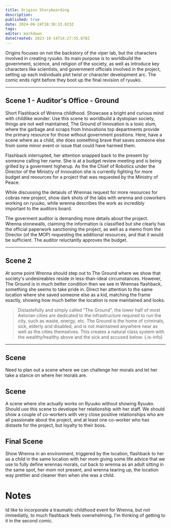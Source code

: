 ```yaml
---
title: Origins Storyboarding
description: 
published: true
date: 2024-06-24T18:30:33.023Z
tags: 
editor: markdown
dateCreated: 2023-10-14T14:27:55.878Z
---
```


Origins focuses on not the backstory of the viper lab, but the characters involved in creating ryuuko. Its main purpose is to worldbuild the government, science, and religion of the society, as well as introduce key characters like scientists, and government officials involved in the project, setting up each individuals plot twist or character development arc. The comic ends right before they boot up the final revision of ryuuko.

---

## Scene 1 - Auditor's Office - Ground
Short Flashback of Wrenna childhood. Showcase a bright and curious mind with childlike wonder. Use this scene to worldbuild a dystopian society, things are not well maintained, The Ground of Innovation is a toxic slum, where the garbage and scraps from Innovations top departments provide the primary resource for those without government positions. Here, have a scene where as a child, she does something brave that saves someone else from some minor event or issue that could have harmed them.

Flashback interrupted, her attention snapped back to the present by someone calling her name. She is at a budget review meeting and is being grilled by a goverment higherup. As the the Chief of Robotics under the Director of the Ministry of Innovation she is currently fighting for more budget and resources for a project that was requested by the Ministry of Peace. 

While discussing the detaiuls of Wrennas request for more resources for cobras new project, show dark shots of the labs with wrenna and coworkers working on ryuuko, while wrenna describes the work as incredibly important to the auditors board.

The goverment auditor is demanding more details about the project. Wrenna stonewalls, claiming the information is classified but she clearly has the official paperwork sanctioning the project, as well as a memo from the Director (of the MOP) requesting the additional resources, and that it would be sufficient. The auditor reluctantly approves the budget.

---

## Scene 2
At some point Wrenna should step out to The Ground where we show that society's undesireables reside in less-than-ideal circumstances. However, The Ground is in much better condition then we see in Wrennas flashback, something she seems to take pride in. Direct her attention to the same location where she saved someone else as a kid, matching the frame exactly, showing how much better the location is now maintained and looks.
> Distastefully and simply called "The Ground", the lower half of most Aelorian cities are dedicated to the infrastructure required to run the city, such as waste, energy, etc. The Ground is the home of criminals, sick, elderly and disabled, and is not maintained anywhere near as well as the cities themselves. This creates a natural class system with the wealthy/healthy above and the sick and accused below.
{.is-info}

---

## Scene 
Need to plan out a scene where we can challenge her morals and let her take a stance on where her morals are.

## Scene 
A scene where she actually works on Ryuuko without showing Ryuuko. Should use this scene to develope her relationship with her staff. We should show a couple of co-workers with very close positive relationships who are all passionate about the project, and at least one co-worker who has distaste for the project, but loyalty to their boss.

## Final Scene

Show Wrenna in an environment, triggered by the location, flashback to her as a child in the same location with her mom giving some life advice that we use to fully define wrennas morals, cut back to wrenna as an adult sitting in the same spot, her mom not present, and wrenna tearing up, the location way prettier and cleaner then when she was a child.

# Notes
Id like to incorporate a traumatic childhood event for Wrenna, but not immediatly, to much flashback feels overwhelming. I'm thinking of getting to it in the second comic.